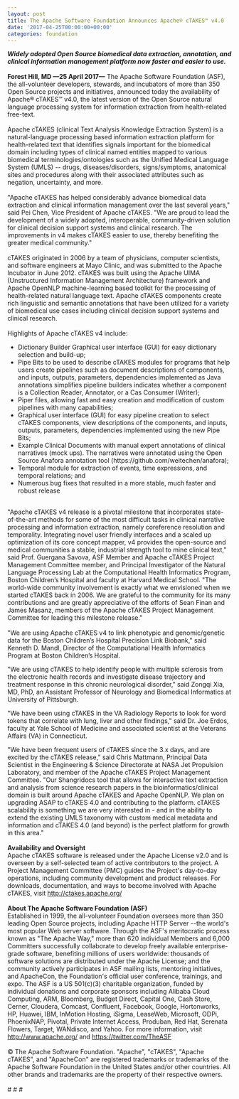 ```yaml
---
layout: post
title: The Apache Software Foundation Announces Apache® cTAKES™ v4.0
date: '2017-04-25T00:00:00+00:00'
categories: foundation
---
```

<div><strong><em>Widely adopted Open Source biomedical data extraction, annotation, and clinical information management platform now faster and easier to use.</em></strong></div> 
  <div><strong><br /></strong></div> 
  <div><strong>Forest Hill, MD —25 April 2017—</strong> The Apache Software Foundation (ASF), the all-volunteer developers, stewards, and incubators of more than 350 Open Source projects and initiatives, announced today the availability of Apache® cTAKES™ v4.0, the latest version of the Open Source natural language processing system for information extraction from health-related free-text.</div> 
  <div><br /></div> 
  <div>Apache cTAKES (clinical Text Analysis Knowledge Extraction System) is a natural-language processing based information extraction platform for health-related text that identifies signals important for the biomedical domain including types of clinical named entities mapped to various biomedical terminologies/ontologies such as the Unified Medical Language System (UMLS) -- drugs, diseases/disorders, signs/symptoms, anatomical sites and procedures along with their associated attributes such as negation, uncertainty, and more.</div> 
  <div><br /></div> 
  <div>&quot;Apache cTAKES has helped considerably advance biomedical data extraction and clinical information management over the last several years,&quot; said Pei Chen, Vice President of Apache cTAKES. &quot;We are proud to lead the development of a widely adopted, interoperable, community-driven solution for clinical decision support systems and clinical research. The improvements in v4 makes cTAKES easier to use, thereby benefiting the greater medical community.&quot;</div> 
  <div><br /></div> 
  <div>cTAKES originated in 2006 by a team of physicians, computer scientists, and software engineers at Mayo Clinic, and was submitted to the Apache Incubator in June 2012. cTAKES was built using the Apache UIMA (Unstructured Information Management Architecture) framework and Apache OpenNLP machine-learning based toolkit for the processing of health-related natural language text. Apache cTAKES components create rich linguistic and semantic annotations that have been utilized for a variety of biomedical use cases including clinical decision support systems and clinical research.&nbsp;</div> 
  <div><br /></div> 
  <div>Highlights of Apache cTAKES v4 include:</div> 
  <div> 
    <ul> 
      <li>Dictionary Builder Graphical user interface (GUI) for easy dictionary selection and build-up;</li> 
      <li>Pipe Bits to be used to describe cTAKES modules for programs that help users create pipelines such as document descriptions of components, and inputs, outputs, parameters, dependencies implemented as Java annotations simplifies pipeline builders indicates whether a component is a Collection Reader, Annotator, or a Cas Consumer (Writer);</li> 
      <li>Piper files, allowing fast and easy creation and modification of custom pipelines with many capabilities;</li> 
      <li>Graphical user interface (GUI) for easy pipeline creation to select cTAKES components, view descriptions of the components, and inputs, outputs, parameters, dependencies implemented using the new Pipe Bits;</li> 
      <li>Example Clinical Documents with manual expert annotations of clinical narratives (mock ups). The narratives were annotated using the Open Source Anafora annotation tool (https://github.com/weitechen/anafora);</li> 
      <li>Temporal module for extraction of events, time expressions, and temporal relations; and</li> 
      <li>Numerous bug fixes that resulted in a more stable, much faster and robust release</li> 
    </ul> 
  </div> 
  <div><br /></div> 
  <div>&quot;Apache cTAKES v4 release is a pivotal milestone that incorporates state-of-the-art methods for some of the most difficult tasks in clinical narrative processing and information extraction, namely coreference resolution and temporality. Integrating novel user friendly interfaces and a scaled up optimization of its core concept mapper, v4 provides the open-source and medical communities a stable, industrial strength tool to mine clinical text,&quot; said Prof. Guergana Savova, ASF Member and Apache cTAKES Project Management Committee member, and Principal Investigator of the Natural Language Processing Lab at the Computational Health Informatics Program, Boston Children’s Hospital and faculty at Harvard Medical School. &quot;The world-wide community involvement is exactly what we envisioned when we started cTAKES back in 2006. We are grateful to the community for its many contributions and are greatly appreciative of the efforts of Sean Finan and James Masanz, members of the Apache cTAKES Project Management Committee for leading this milestone release.&quot;</div> 
  <div><br /></div> 
  <div>&quot;We are using Apache cTAKES v4 to link phenotypic and genomic/genetic data for the Boston Children’s Hospital Precision Link Biobank,&quot; said Kenneth D. Mandl, Director of the Computational Health Informatics Program at Boston Children’s Hospital.</div> 
  <div> 
    <p>&quot;We are using cTAKES to help identify people with multiple sclerosis from the electronic health records and investigate disease trajectory and treatment response in this chronic neurological disorder,&quot; said Zongqi Xia, MD, PhD, an Assistant Professor of Neurology and Biomedical Informatics at University of Pittsburgh.</p> 
    <p>&quot;We have been using cTAKES in the VA Radiology Reports to look for word tokens that correlate with lung, liver and other findings,&quot; said Dr. Joe Erdos, faculty at Yale School of Medicine and associated scientist at the Veterans Affairs (VA) in Connecticut.</p> 
  </div> 
  <div>&quot;We have been frequent users of cTAKES since the 3.x days, and are excited by the cTAKES release,&quot; said Chris Mattmann, Principal Data Scientist in the Engineering &amp; Science Directorate at NASA Jet Propulsion Laboratory, and member of the Apache cTAKES Project Management Committee. &quot;Our Shangridocs tool that allows for interactive text extraction and analysis from science research papers in the bioinformatics/clinical domain is built around Apache cTAKES and Apache OpenNLP. We plan on upgrading ASAP to cTAKES 4.0 and contributing to the platform. cTAKES scalability is something we are very interested in - and in the ability to extend the existing UMLS taxonomy with custom medical metadata and information and cTAKES 4.0 (and beyond) is the perfect platform for growth in this area.&quot;</div> 
  <div><br /></div> 
  <div><strong>Availability and Oversight</strong></div> 
  <div>Apache cTAKES software is released under the Apache License v2.0 and is overseen by a self-selected team of active contributors to the project. A Project Management Committee (PMC) guides the Project's day-to-day operations, including community development and product releases. For downloads, documentation, and ways to become involved with Apache cTAKES, visit <a href="http://ctakes.apache.org/">http://ctakes.apache.org/</a> </div> 
  <div><br /></div> 
  <div><strong>About The Apache Software Foundation (ASF)</strong></div> 
  <div>Established in 1999, the all-volunteer Foundation oversees more than 350 leading Open Source projects, including Apache HTTP Server --the world's most popular Web server software. Through the ASF's meritocratic process known as &quot;The Apache Way,&quot; more than 620 individual Members and 6,000 Committers successfully collaborate to develop freely available enterprise-grade software, benefiting millions of users worldwide: thousands of software solutions are distributed under the Apache License; and the community actively participates in ASF mailing lists, mentoring initiatives, and ApacheCon, the Foundation's official user conference, trainings, and expo. The ASF is a US 501(c)(3) charitable organization, funded by individual donations and corporate sponsors including Alibaba Cloud Computing, ARM, Bloomberg, Budget Direct, Capital One, Cash Store, Cerner, Cloudera, Comcast, Confluent, Facebook, Google, Hortonworks, HP, Huawei, IBM, InMotion Hosting, iSigma, LeaseWeb, Microsoft, ODPi, PhoenixNAP, Pivotal, Private Internet Access, Produban, Red Hat, Serenata Flowers, Target, WANdisco, and Yahoo. For more information, visit <a href="http://www.apache.org/%20">http://www.apache.org/</a> and <a href="https://twitter.com/TheASF">https://twitter.com/TheASF</a></div> 
  <div><br /></div> 
  <div>© The Apache Software Foundation. &quot;Apache&quot;, &quot;cTAKES&quot;, &quot;Apache cTAKES&quot;, and &quot;ApacheCon&quot; are registered trademarks or trademarks of the Apache Software Foundation in the United States and/or other countries. All other brands and trademarks are the property of their respective owners.</div> 
  <div><br /></div> 
  <div># # #</div>
